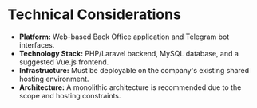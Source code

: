 # **Technical Considerations**
* **Platform:** Web-based Back Office application and Telegram bot interfaces.
* **Technology Stack:** PHP/Laravel backend, MySQL database, and a suggested Vue.js frontend.
* **Infrastructure:** Must be deployable on the company's existing shared hosting environment.
* **Architecture:** A monolithic architecture is recommended due to the scope and hosting constraints.
